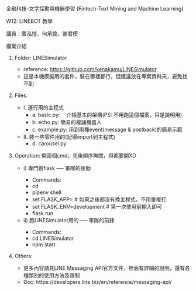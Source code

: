 金融科技-文字探勘與機器學習 (Fintech-Text Mining and Machine Learning)

W12: LINEBOT 教學

講員：龔泓愷、何承諭、謝君模

檔案介紹
1. Folder: LINESimulator
           <ul>
           <li>reference: https://github.com/kenakamu/LINESimulator</li>
           <li>這是本機模擬用的套件，裝在哪裡都行，但建議放在專案資料夾，避免找不到</li>
           </ul>
2. Files:
      <ul>
       <li>I.  運行用的主程式
         <ul>
         <li> a. basic.py:　 介紹基本的架構(PS: 不用跑這個檔案，只是說明用)</li>
         <li> b. echo.py:    簡易的複誦機器人</li>
         <li> c. example.py: 用到兩種event(message & postback)的簡易示範</li>
         </ul>
        </li>
       <li>II. 裝一些零件用的(記得import到主程式)
          <ul>
          <li>d. carousel.py</li>
          </ul>
       </li>   
     </ul>
3. Operation:
      開兩個cmd，先後順序無關，但都要開XD
      <ul>
      <li>i) 專門跑flask ── 軍隊的後勤</li>
          <ul>
          <li>Commands:</li>
            <li>  cd <Foldername></li>
            <li>  pipenv shell</li>
            <li>  set FLASK_APP=<filename>   # 如果之後都沒有換主程式，不用重複打</li>
            <li>  set FLASK_ENV=development  # 第一次使用前輸入即可</li>
            <li>  flask run</li>
         </ul>
      <li>ii) 跑LINESimulator用的 ── 軍隊的前鋒</li>
         <ul>   
          <li>Commands:</li>
               <li>  cd LINESimulator</li>
               <li>  npm start</li>
         </ul>
      </ul>

4. Others:
     <ul>  
     <li>  更多內容請見LINE Messaging API官方文件，裡面有詳細的說明，還有各種類別的使用方法及限制</li>
       <li>  Doc: https://developers.line.biz/en/reference/messaging-api/</li>
</ul>

